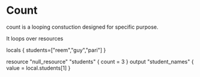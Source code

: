 # Count
count is a looping constuction designed for specific purpose. 

It loops over resources

locals {
  students=["reem","guy","pari"]
}

resource "null_resource" "students" {
  count = 3
}
output "student_names" {
    value = local.students[1]
}
```